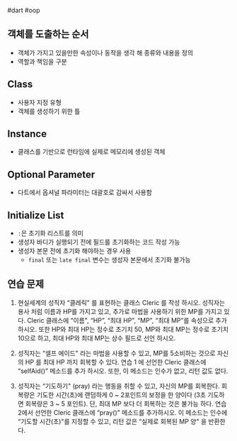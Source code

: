 #dart #oop

## 객체를 도출하는 순서
- 객체가 가지고 있을만한 속성이나 동작을 생각 해 종류와 내용을 정의
- 역할과 책임을 구분

## Class
- 사용자 지정 유형
- 객체를 생성하기 위한 틀

## Instance
- 클래스를 기반으로 런타임에 실제로 메모리에 생성된 객체

## Optional Parameter
- 다트에서 옵셔널 파라미터는 대괄호로 감싸서 사용함

## Initialize List
- `:`은 초기화 리스트를 의미
- 생성자 바디가 실행되기 전에 필드를 초기화하는 코드 작성 가능
- 생성자 본문 전에 초기화 해야하는 경우 사용
	- `final` 또는 `late final` 변수는 생성자 본문에서 초기화 불가능

## 연습 문제 
1. 현실세계의 성직자 “클레릭" 를 표현하는 클래스 Cleric 를 작성 하시오. 성직자는 용사 처럼 이름과 HP를 가지고 있고, 추가로 마법을 사용하기 위한 MP를 가지고 있다. Cleric 클래스에 “이름", “HP”, “최대 HP”, “MP”, “최대 MP”를 속성으로 추가 하시오. 또한 HP와 최대 HP는 정수로 초기치 50, MP와 최대 MP는 정수로 초기치 10으로 하고, 최대 HP와 최대 MP는 상수 필드로 선언 하시오.

2. 성직자는 “셀프 에이드" 라는 마법을 사용할 수 있고, MP를 5소비하는 것으로 자신의 HP 를 최대 HP 까지 회복할 수 있다. 연습 1 에 선언한 Cleric 클래스에 “selfAid()” 메소드를 추가 하시오. 또한, 이 메소드는 인수가 없고, 리턴 값도 없다.

3. 성직자는 “기도하기" (pray) 라는 행동을 취할 수 있고, 자신의 MP를 회복한다. 회복량은 기도한 시간(초)에 랜덤하게 0 ~ 2포인트의 보정을 한 양이다 (3초 기도하면 회복량은 3 ~ 5 포인트). 단, 최대 MP 보다 더 회복하는 것은 불가능 하다. 연습 2에서 선언한 Cleric 클래스에 “pray()” 메소드를 추가하시오. 이 메소드는 인수에 “기도할 시간(초)"를 지정할 수 있고, 리턴 값은 “실제로 회복된 MP 양" 을 반환한다.
